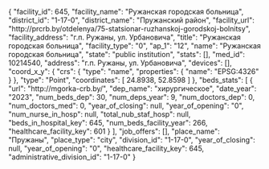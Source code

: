 {
    "facility_id": 645,
    "facility_name": "Ружанская городская больница",
    "district_id": "1-17-0",
    "district_name": "Пружанский район",
    "facility_url": "http:\/\/prcrb.by\/otdelenya\/75-statsionar-ruzhanskoj-gorodskoj-bolnitsy",
    "facility_address": "г.п. Ружаны, ул. Урбановича",
    "title": "Ружанская городская больница",
    "facility_type": "0",
    "ap_1": "12",
    "name": "Ружанская городская больница",
    "state": "public institution",
    "stats": [],
    "med_id": 10214540,
    "address": "г.п. Ружаны, ул. Урбановича",
    "devices": [],
    "coord_x_y": {
        "crs": {
            "type": "name",
            "properties": {
                "name": "EPSG:4326"
            }
        },
        "type": "Point",
        "coordinates": [
            24.8938,
            52.8598
        ]
    },
    "beds_stats": [
        {
            "url": "http:\/\/mgorka-crb.by\/",
            "dep_name": "хирургическое",
            "date_year": "2023",
            "num_beds_dep": 30,
            "num_deps_year": 9,
            "num_doctors_dep": 0,
            "num_doctors_med": 0,
            "year_of_closing": null,
            "year_of_opening": "0",
            "num_nurse_in_hosp": null,
            "total_nub_staf_hosp": null,
            "beds_in_hospital_key": 645,
            "num_beds_facility_year": 266,
            "healthcare_facility_key": 601
        }
    ],
    "job_offers": [],
    "place_name": "Пружаны",
    "place_type": "city",
    "division_id": "1-17-0",
    "year_of_closing": null,
    "year_of_opening": "0",
    "healthcare_facility_key": 645,
    "administrative_division_id": "1-17-0"
}